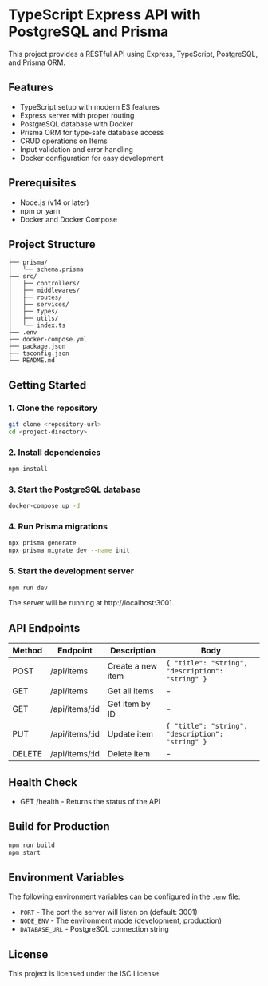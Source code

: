 # TypeScript Express API with PostgreSQL and Prisma

This project provides a RESTful API using Express, TypeScript, PostgreSQL, and Prisma ORM.

## Features

- TypeScript setup with modern ES features
- Express server with proper routing
- PostgreSQL database with Docker
- Prisma ORM for type-safe database access
- CRUD operations on Items
- Input validation and error handling
- Docker configuration for easy development

## Prerequisites

- Node.js (v14 or later)
- npm or yarn
- Docker and Docker Compose

## Project Structure

```
├── prisma/
│   └── schema.prisma
├── src/
│   ├── controllers/
│   ├── middlewares/
│   ├── routes/
│   ├── services/
│   ├── types/
│   ├── utils/
│   └── index.ts
├── .env
├── docker-compose.yml
├── package.json
├── tsconfig.json
└── README.md
```

## Getting Started

### 1. Clone the repository

```bash
git clone <repository-url>
cd <project-directory>
```

### 2. Install dependencies

```bash
npm install
```

### 3. Start the PostgreSQL database

```bash
docker-compose up -d
```

### 4. Run Prisma migrations

```bash
npx prisma generate
npx prisma migrate dev --name init
```

### 5. Start the development server

```bash
npm run dev
```

The server will be running at http://localhost:3001.

## API Endpoints

| Method | Endpoint     | Description       | Body                                       |
|--------|--------------|-------------------|-------------------------------------------|
| POST   | /api/items   | Create a new item | `{ "title": "string", "description": "string" }` |
| GET    | /api/items   | Get all items     | -                                         |
| GET    | /api/items/:id | Get item by ID  | -                                         |
| PUT    | /api/items/:id | Update item     | `{ "title": "string", "description": "string" }` |
| DELETE | /api/items/:id | Delete item     | -                                         |

## Health Check

- GET /health - Returns the status of the API

## Build for Production

```bash
npm run build
npm start
```

## Environment Variables

The following environment variables can be configured in the `.env` file:

- `PORT` - The port the server will listen on (default: 3001)
- `NODE_ENV` - The environment mode (development, production)
- `DATABASE_URL` - PostgreSQL connection string

## License

This project is licensed under the ISC License.
